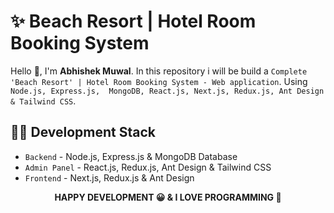 

# ✨ Beach Resort | Hotel Room Booking System

Hello 👋, I'm <strong>Abhishek Muwal</strong>. In this repository i will be build a `Complete 'Beach Resort' | Hotel Room Booking System - Web application`. Using `Node.js, Express.js,  MongoDB, React.js, Next.js, Redux.js, Ant Design & Tailwind CSS`. 

<!-- contents of projects -->

## 🧑‍💻 Development Stack

- `Backend` - Node.js, Express.js & MongoDB Database
- `Admin Panel` - React.js, Redux.js, Ant Design & Tailwind CSS
- `Frontend` - Next.js, Redux.js & Ant Design





<p align="center">
  <strong> HAPPY DEVELOPMENT 😀 & I LOVE PROGRAMMING 💖 </strong>
</p>
